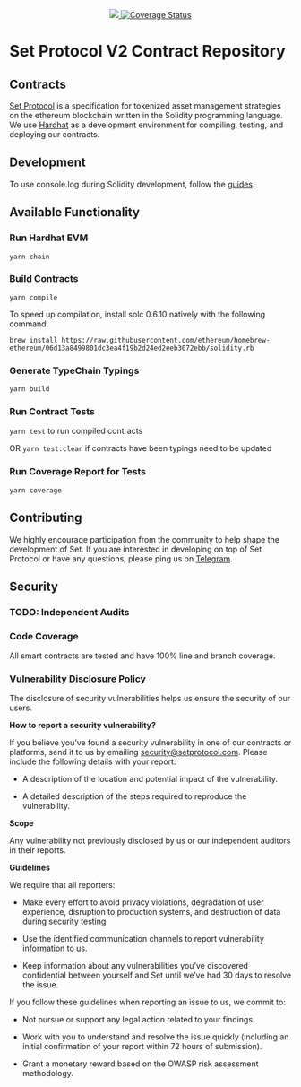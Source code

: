 <p align="center">
  <a href="https://circleci.com/gh/SetProtocol/set-protocol-v2-contracts/tree/master">
    <img src="https://img.shields.io/circleci/project/github/SetProtocol/set-protocol-v2-contracts/master.svg" />
  </a>
  <a href='https://coveralls.io/github/SetProtocol/set-protocol-v2-contracts?branch=master'><img src='https://coveralls.io/repos/github/SetProtocol/set-protocol-v2-contracts/badge.svg?branch=master&amp;t=4pzROZ' alt='Coverage Status' /></a>
</p>

# Set Protocol V2 Contract Repository

## Contracts
[Set Protocol](https://setprotocol.com/) is a specification for tokenized asset management strategies on the ethereum blockchain written in the Solidity programming language. We use [Hardhat](https://hardhat.org/) as a development environment for compiling, testing, and deploying our contracts.

## Development

To use console.log during Solidity development, follow the [guides](https://hardhat.org/guides/hardhat-console.html).

## Available Functionality

### Run Hardhat EVM

`yarn chain`

### Build Contracts

`yarn compile`

To speed up compilation, install solc 0.6.10 natively with the following command.
```
brew install https://raw.githubusercontent.com/ethereum/homebrew-ethereum/06d13a8499801dc3ea4f19b2d24ed2eeb3072ebb/solidity.rb
```

### Generate TypeChain Typings

`yarn build`

### Run Contract Tests

`yarn test` to run compiled contracts 

OR `yarn test:clean` if contracts have been typings need to be updated

### Run Coverage Report for Tests

`yarn coverage`

## Contributing
We highly encourage participation from the community to help shape the development of Set. If you are interested in developing on top of Set Protocol or have any questions, please ping us on [Telegram](https://t.me/joinchat/Fx8D6wyprLUlM1jMVnaRdg).

## Security

### TODO: Independent Audits

### Code Coverage

All smart contracts are tested and have 100% line and branch coverage.

### Vulnerability Disclosure Policy

The disclosure of security vulnerabilities helps us ensure the security of our users.

**How to report a security vulnerability?**

If you believe you’ve found a security vulnerability in one of our contracts or platforms,
send it to us by emailing [security@setprotocol.com](mailto:security@setprotocol.com).
Please include the following details with your report:

* A description of the location and potential impact of the vulnerability.

* A detailed description of the steps required to reproduce the vulnerability.

**Scope**

Any vulnerability not previously disclosed by us or our independent auditors in their reports.

**Guidelines**

We require that all reporters:

* Make every effort to avoid privacy violations, degradation of user experience,
disruption to production systems, and destruction of data during security testing.

* Use the identified communication channels to report vulnerability information to us.

* Keep information about any vulnerabilities you’ve discovered confidential between yourself and
Set until we’ve had 30 days to resolve the issue.

If you follow these guidelines when reporting an issue to us, we commit to:

* Not pursue or support any legal action related to your findings.

* Work with you to understand and resolve the issue quickly
(including an initial confirmation of your report within 72 hours of submission).

* Grant a monetary reward based on the OWASP risk assessment methodology.
